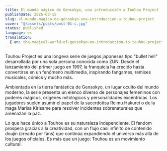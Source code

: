 ```yaml
---
title: El mundo mágico de Gensokyo, una introducción a Touhou Project
publishDate: 2025-03-15
slug: el-mundo-magico-de-gensokyo-una-introduccion-a-touhou-project
cover: "@/assets/posts/post-01-c.jpg"
status: published
language: es
translation:
  { en: the-magical-world-of-gensokyo-an-introduction-to-touhou-project }
---
```


Touhou Project es una longeva serie de juegos japoneses tipo "bullet hell" desarrollada por una sola persona conocida como ZUN. Desde el lanzamiento del primer juego en 1997, la franquicia ha crecido hasta convertirse en un fenómeno multimedia, inspirando fangames, remixes musicales, cómics y mucho más.

Ambientada en la tierra fantástica de Gensokyo, un lugar oculto del mundo moderno, la serie presenta un elenco diverso de personajes femeninos con poderes mágicos, orígenes mitológicos y personalidades excéntricas. Los jugadores suelen asumir el papel de la sacerdotisa Reimu Hakurei o de la maga Marisa Kirisame para resolver incidentes sobrenaturales que amenazan la paz.

Lo que hace único a Touhou es su naturaleza independiente. El fandom prospera gracias a la creatividad, con un flujo casi infinito de contenido doujin (creado por fans) que continúa expandiendo el universo más allá de los juegos oficiales. Es más que un juego: Touhou es un movimiento cultural.
